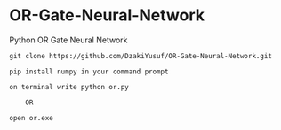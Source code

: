 
# OR-Gate-Neural-Network
Python OR Gate Neural Network

    git clone https://github.com/DzakiYusuf/OR-Gate-Neural-Network.git

    pip install numpy in your command prompt

    on terminal write python or.py

        OR 

    open or.exe 

